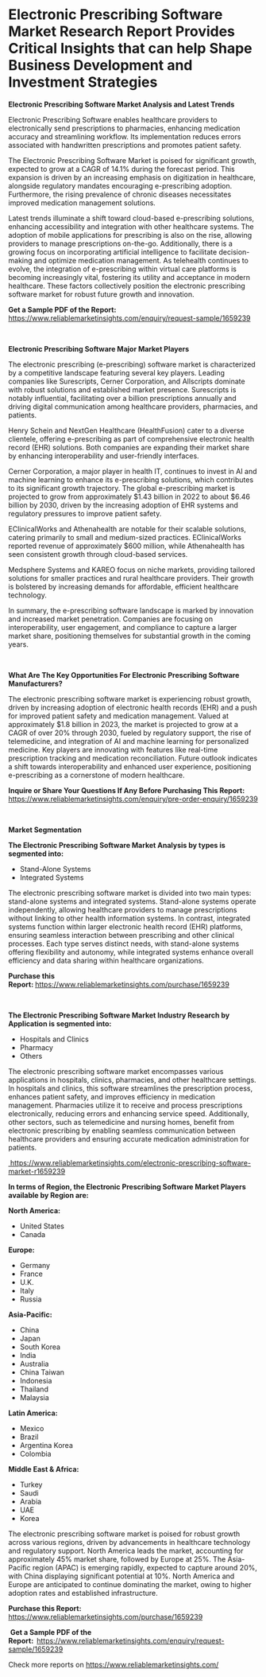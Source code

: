 <p><h1>Electronic Prescribing Software Market Research Report Provides Critical Insights that can help Shape Business Development and Investment Strategies</h1></p><p><strong>Electronic Prescribing Software Market Analysis and Latest Trends</strong></p>
<p><p>Electronic Prescribing Software enables healthcare providers to electronically send prescriptions to pharmacies, enhancing medication accuracy and streamlining workflow. Its implementation reduces errors associated with handwritten prescriptions and promotes patient safety.</p><p>The Electronic Prescribing Software Market is poised for significant growth, expected to grow at a CAGR of 14.1% during the forecast period. This expansion is driven by an increasing emphasis on digitization in healthcare, alongside regulatory mandates encouraging e-prescribing adoption. Furthermore, the rising prevalence of chronic diseases necessitates improved medication management solutions.</p><p>Latest trends illuminate a shift toward cloud-based e-prescribing solutions, enhancing accessibility and integration with other healthcare systems. The adoption of mobile applications for prescribing is also on the rise, allowing providers to manage prescriptions on-the-go. Additionally, there is a growing focus on incorporating artificial intelligence to facilitate decision-making and optimize medication management. As telehealth continues to evolve, the integration of e-prescribing within virtual care platforms is becoming increasingly vital, fostering its utility and acceptance in modern healthcare. These factors collectively position the electronic prescribing software market for robust future growth and innovation.</p></p>
<p><strong>Get a Sample PDF of the Report:&nbsp;</strong> <a href="https://www.reliablemarketinsights.com/enquiry/request-sample/1659239?utm_campaign=2179&utm_medium=2&utm_source=Github&utm_content=ia&utm_term=09032025&utm_id=electronic-prescribing-software">https://www.reliablemarketinsights.com/enquiry/request-sample/1659239</a></p>
<p>&nbsp;</p>
<p><strong>Electronic Prescribing Software Major Market Players</strong></p>
<p><p>The electronic prescribing (e-prescribing) software market is characterized by a competitive landscape featuring several key players. Leading companies like Surescripts, Cerner Corporation, and Allscripts dominate with robust solutions and established market presence. Surescripts is notably influential, facilitating over a billion prescriptions annually and driving digital communication among healthcare providers, pharmacies, and patients.</p><p>Henry Schein and NextGen Healthcare (HealthFusion) cater to a diverse clientele, offering e-prescribing as part of comprehensive electronic health record (EHR) solutions. Both companies are expanding their market share by enhancing interoperability and user-friendly interfaces.</p><p>Cerner Corporation, a major player in health IT, continues to invest in AI and machine learning to enhance its e-prescribing solutions, which contributes to its significant growth trajectory. The global e-prescribing market is projected to grow from approximately $1.43 billion in 2022 to about $6.46 billion by 2030, driven by the increasing adoption of EHR systems and regulatory pressures to improve patient safety.</p><p>EClinicalWorks and Athenahealth are notable for their scalable solutions, catering primarily to small and medium-sized practices. EClinicalWorks reported revenue of approximately $600 million, while Athenahealth has seen consistent growth through cloud-based services.</p><p>Medsphere Systems and KAREO focus on niche markets, providing tailored solutions for smaller practices and rural healthcare providers. Their growth is bolstered by increasing demands for affordable, efficient healthcare technology.</p><p>In summary, the e-prescribing software landscape is marked by innovation and increased market penetration. Companies are focusing on interoperability, user engagement, and compliance to capture a larger market share, positioning themselves for substantial growth in the coming years.</p></p>
<p>&nbsp;</p>
<p><strong>What Are The Key Opportunities For Electronic Prescribing Software Manufacturers?</strong></p>
<p><p>The electronic prescribing software market is experiencing robust growth, driven by increasing adoption of electronic health records (EHR) and a push for improved patient safety and medication management. Valued at approximately $1.8 billion in 2023, the market is projected to grow at a CAGR of over 20% through 2030, fueled by regulatory support, the rise of telemedicine, and integration of AI and machine learning for personalized medicine. Key players are innovating with features like real-time prescription tracking and medication reconciliation. Future outlook indicates a shift towards interoperability and enhanced user experience, positioning e-prescribing as a cornerstone of modern healthcare.</p></p>
<p><strong>Inquire or Share Your Questions If Any Before Purchasing This Report:</strong> <a href="https://www.reliablemarketinsights.com/enquiry/pre-order-enquiry/1659239?utm_campaign=2179&utm_medium=2&utm_source=Github&utm_content=ia&utm_term=09032025&utm_id=electronic-prescribing-software">https://www.reliablemarketinsights.com/enquiry/pre-order-enquiry/1659239</a></p>
<p>&nbsp;</p>
<p><strong>Market Segmentation</strong></p>
<p><strong>The Electronic Prescribing Software Market Analysis by types is segmented into:</strong></p>
<p><ul><li>Stand-Alone Systems</li><li>Integrated Systems</li></ul></p>
<p><p>The electronic prescribing software market is divided into two main types: stand-alone systems and integrated systems. Stand-alone systems operate independently, allowing healthcare providers to manage prescriptions without linking to other health information systems. In contrast, integrated systems function within larger electronic health record (EHR) platforms, ensuring seamless interaction between prescribing and other clinical processes. Each type serves distinct needs, with stand-alone systems offering flexibility and autonomy, while integrated systems enhance overall efficiency and data sharing within healthcare organizations.</p></p>
<p><strong>Purchase this Report:&nbsp;</strong><a href="https://www.reliablemarketinsights.com/purchase/1659239?utm_campaign=2179&utm_medium=2&utm_source=Github&utm_content=ia&utm_term=09032025&utm_id=electronic-prescribing-software">https://www.reliablemarketinsights.com/purchase/1659239</a></p>
<p>&nbsp;</p>
<p><strong>The Electronic Prescribing Software Market Industry Research by Application is segmented into:</strong></p>
<p><ul><li>Hospitals and Clinics</li><li>Pharmacy</li><li>Others</li></ul></p>
<p><p>The electronic prescribing software market encompasses various applications in hospitals, clinics, pharmacies, and other healthcare settings. In hospitals and clinics, this software streamlines the prescription process, enhances patient safety, and improves efficiency in medication management. Pharmacies utilize it to receive and process prescriptions electronically, reducing errors and enhancing service speed. Additionally, other sectors, such as telemedicine and nursing homes, benefit from electronic prescribing by enabling seamless communication between healthcare providers and ensuring accurate medication administration for patients.</p></p>
<p><a href="https://www.reliablemarketinsights.com/electronic-prescribing-software-market-r1659239?utm_campaign=2179&utm_medium=2&utm_source=Github&utm_content=ia&utm_term=09032025&utm_id=electronic-prescribing-software">&nbsp;https://www.reliablemarketinsights.com/electronic-prescribing-software-market-r1659239</a></p>
<p><strong>In terms of Region, the Electronic Prescribing Software Market Players available by Region are:</strong></p>
<p>
    <p> <strong> North America: </strong>
        <ul>
            <li>United States</li>
            <li>Canada</li>
        </ul>
        </p> 
    <p> <strong> Europe: </strong>
        <ul>
            <li>Germany</li>
            <li>France</li>
            <li>U.K.</li>
            <li>Italy</li>
            <li>Russia</li>
        </ul>
        </p> 
    <p> <strong> Asia-Pacific: </strong>
        <ul>
            <li>China</li>
            <li>Japan</li>
            <li>South Korea</li>
            <li>India</li>
            <li>Australia</li>
            <li>China Taiwan</li>
            <li>Indonesia</li>
            <li>Thailand</li>
            <li>Malaysia</li>
        </ul>
        </p> 
    <p> <strong> Latin America: </strong>
        <ul>
            <li>Mexico</li>
            <li>Brazil</li>
            <li>Argentina Korea</li>
            <li>Colombia</li>
        </ul>
        </p> 
    <p> <strong> Middle East & Africa: </strong>
        <ul>
            <li>Turkey</li>
            <li>Saudi</li>
            <li>Arabia</li>
            <li>UAE</li>
            <li>Korea</li>
        </ul>
    </p>
    </p>
<p><p>The electronic prescribing software market is poised for robust growth across various regions, driven by advancements in healthcare technology and regulatory support. North America leads the market, accounting for approximately 45% market share, followed by Europe at 25%. The Asia-Pacific region (APAC) is emerging rapidly, expected to capture around 20%, with China displaying significant potential at 10%. North America and Europe are anticipated to continue dominating the market, owing to higher adoption rates and established infrastructure.</p></p>
<p><strong>Purchase this Report: </strong><a href="https://www.reliablemarketinsights.com/purchase/1659239?utm_campaign=2179&utm_medium=2&utm_source=Github&utm_content=ia&utm_term=09032025&utm_id=electronic-prescribing-software">https://www.reliablemarketinsights.com/purchase/1659239</a></p>
<p>&nbsp;<strong>Get a Sample PDF of the Report:&nbsp;&nbsp;</strong><a href="https://www.reliablemarketinsights.com/enquiry/request-sample/1659239?utm_campaign=2179&utm_medium=2&utm_source=Github&utm_content=ia&utm_term=09032025&utm_id=electronic-prescribing-software">https://www.reliablemarketinsights.com/enquiry/request-sample/1659239</a></p>
<p><strong></strong></p>
<p>Check more reports on <a href="https://www.reliablemarketinsights.com/?utm_campaign=2179&utm_medium=2&utm_source=Github&utm_content=ia&utm_term=09032025&utm_id=electronic-prescribing-software">https://www.reliablemarketinsights.com/</a></p>